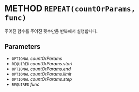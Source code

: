 # METHOD `REPEAT(countOrParams, func)`
주어진 함수를 주어진 횟수만큼 반복해서 실행합니다.

## Parameters
* `OPTIONAL` *countOrParams*
* `REQUIRED` *countOrParams.start*
* `OPTIONAL` *countOrParams.end*
* `OPTIONAL` *countOrParams.limit*
* `OPTIONAL` *countOrParams.step*
* `REQUIRED` *func*
